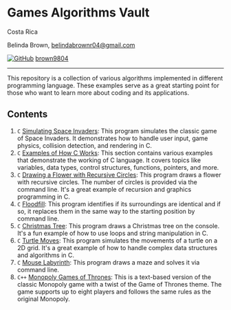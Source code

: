 # Games Algorithms Vault

Costa Rica

Belinda Brown, belindabrownr04@gmail.com

[![GitHub](https://img.shields.io/badge/--181717?logo=github&logoColor=ffffff)](https://github.com/)
[brown9804](https://github.com/brown9804)

----------

This repository is a collection of various algorithms implemented in different programming language. These examples serve as a great starting point for those who want to learn more about coding and its applications.

## Contents

1. `C` [Simulating Space Invaders](./1_SpaceInvaders/README.md): This program simulates the classic game of Space Invaders. It demonstrates how to handle user input, game physics, collision detection, and rendering in C.
2. `C` [Examples of How C Works](./2_BeginnerExercises/README.md): This section contains various examples that demonstrate the working of C language. It covers topics like variables, data types, control structures, functions, pointers, and more.
3. `C` [Drawing a Flower with Recursive Circles](./3_CircleFlowers/README.md): This program draws a flower with recursive circles. The number of circles is provided via the command line. It's a great example of recursion and graphics programming in C.
4. `C` [Floodfill](./4_Floodfill/README.md): This program identifies if its surroundings are identical and if so, it replaces them in the same way to the starting position by command line.
5. `C` [Christmas Tree](./5_ChristmasTree/README.md): This program draws a Christmas tree on the console. It's a fun example of how to use loops and string manipulation in C.
6. `C` [Turtle Moves](./6_TurtlesMoves/README.md): This program simulates the movements of a turtle on a 2D grid. It's a great example of how to handle complex data structures and algorithms in C.
7. `C` [Mouse Labyrinth](./7_MouseLabyrinth/README.md): This program draws a maze and solves it via command line.
8. `C++` [Monopoly Games of Thrones](./8_MonopolyGOT/README.md): This is a text-based version of the classic Monopoly game with a twist of the Game of Thrones theme. The game supports up to eight players and follows the same rules as the original Monopoly.